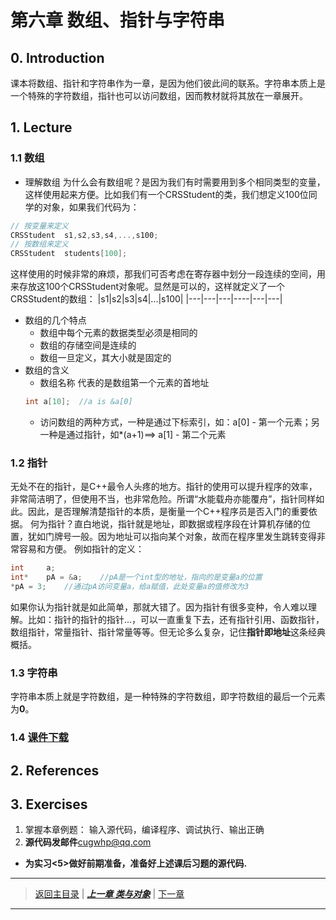 # 第六章 数组、指针与字符串

## 0. Introduction

课本将数组、指针和字符串作为一章，是因为他们彼此间的联系。字符串本质上是一个特殊的字符数组，指针也可以访问数组，因而教材就将其放在一章展开。

## 1. Lecture
### 1.1 数组
- 理解数组
为什么会有数组呢？是因为我们有时需要用到多个相同类型的变量，这样使用起来方便。比如我们有一个CRSStudent的类，我们想定义100位同学的对象，如果我们代码为：
```c++
// 按变量来定义
CRSStudent	s1,s2,s3,s4,...,s100;
// 按数组来定义
CRSStudent	students[100];
```
这样使用的时候非常的麻烦，那我们可否考虑在寄存器中划分一段连续的空间，用来存放这100个CRSStudent对象呢。显然是可以的，这样就定义了一个CRSStudent的数组：
|s1|s2|s3|s4|...|s100|
|---|---|---|----|---|---|
- 数组的几个特点
	- 数组中每个元素的数据类型必须是相同的
	- 数组的存储空间是连续的
	- 数组一旦定义，其大小就是固定的
- 数组的含义
	- 数组名称 代表的是数组第一个元素的首地址
	```c++
	int a[10];	//a is &a[0]
	```
	- 访问数组的两种方式，一种是通过下标索引，如：a[0] - 第一个元素；另一种是通过指针，如*(a+1)==> a[1] - 第二个元素

### 1.2 指针
无处不在的指针，是C++最令人头疼的地方。指针的使用可以提升程序的效率，非常简洁明了，但使用不当，也非常危险。所谓“水能载舟亦能覆舟”，指针同样如此。因此，是否理解清楚指针的本质，是衡量一个C++程序员是否入门的重要依据。
何为指针？直白地说，指针就是地址，即数据或程序段在计算机存储的位置，犹如门牌号一般。因为地址可以指向某个对象，故而在程序里发生跳转变得非常容易和方便。
例如指针的定义：
```c++
int		a;
int*	pA = &a;	//pA是一个int型的地址，指向的是变量a的位置
*pA = 3;	//通过pA访问变量a，给a赋值，此处变量a的值修改为3
```
如果你认为指针就是如此简单，那就大错了。因为指针有很多变种，令人难以理解。比如：指针的指针的指针...，可以一直重复下去，还有指针引用、函数指针，数组指针，常量指针、指针常量等等。但无论多么复杂，记住**指针即地址**这条经典概括。

### 1.3 字符串
字符串本质上就是字符数组，是一种特殊的字符数组，即字符数组的最后一个元素为**0**。

### 1.4 [课件下载](./PDFs/c%2B%2B6.pdf)

## 2. References

## 3. Exercises
1. 掌握本章例题： 输入源代码，编译程序、调试执行、输出正确
2. **源代码发邮件**<cugwhp@qq.com>
- **为实习<5>做好前期准备，准备好上述课后习题的源代码.**

---
> [返回主目录](https://cugwhp.github.io/OOPCPP/) | [***上一章 类与对象***](./Ch4_CLASS.md) | [下一章]()
---
